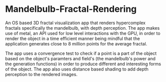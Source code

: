 # Mandelbulb-Fractal-Rendering
An OS based 3D fractal visualization app that renders hypercomplex fractals specifically the mandelbulb, with depth perception.
The app makes use of metal, an API used for low level interactions with the GPU, in order to render the object in a time efficient manner being mindful that the application generates close to 8 million points for the average fractal.

The app uses a convergence test to check if a point is a part of the object based on the object's paramters and field's (the mandelbulb's power and the generation functions) in order to produce different and interesting forms of the object. The app also uses distance based shading to add depth perception to the rendered images.

